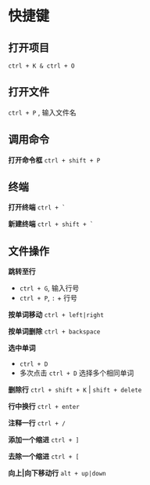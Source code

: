 # 快捷键

## 打开项目

`ctrl + K & ctrl + O`

## 打开文件

`ctrl + P` , 输入文件名

## 调用命令

**打开命令框** `ctrl + shift + P`

## 终端

**打开终端** ```ctrl + ` ```

**新建终端** ```ctrl + shift + ` ```

## 文件操作

**跳转至行** 
- `ctrl + G`, 输入行号  
- `ctrl + P`, `:` + 行号

**按单词移动** `ctrl + left|right`

**按单词删除** `ctrl + backspace`

**选中单词** 
- `ctrl + D`
- 多次点击 `ctrl + D` 选择多个相同单词

**删除行** `ctrl + shift + K` | `shift + delete`

**行中换行** `ctrl + enter`

**注释一行** `ctrl + /`

**添加一个缩进** `ctrl + ]`

**去除一个缩进** `ctrl + [`

**向上|向下移动行** `alt + up|down`
